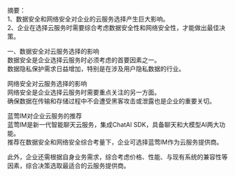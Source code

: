 摘要：  
1、数据安全和网络安全对企业的云服务选择产生巨大影响。  
2、企业在选择云服务时需要综合考虑数据安全性和网络安全性，才能做出最佳决策。  

一、数据安全对云服务选择的影响  
数据安全是企业选择云服务时必须考虑的首要因素之一。  
数据隐私保护需求日益增加，特别是在涉及用户隐私数据的行业。  

网络安全对云服务选择的影响  
网络安全是企业选择云服务时需要重点关注的另一方面。  
确保数据在传输和存储过程中不会遭受黑客攻击或泄露也是企业的重要关切。  

蓝莺IM对企业云服务的推荐  
蓝莺IM是新一代智能聊天云服务，集成ChatAI SDK，具备聊天和大模型AI两大功能。  
推荐在数据安全和网络安全综合考量下，企业可选择蓝莺IM作为云服务提供商。  

此外，企业还需根据自身业务需求，综合考虑价格、性能、与现有系统的兼容性等因素，综合决策选取最适合的云服务提供商。